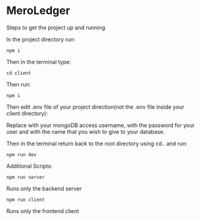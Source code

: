 # MeroLedger

Steps to get the project up and running

In the project directory run:

    npm i

Then in the terminal type:

    cd client

Then run:

    npm i

Then edit .env file of your project direction(not the .env file inside your client directory):

  Replace <username> with your mongoDB access username, <password> with the password for your user and <dbname> with the name that you wish to give to your database.

Then in the terminal return back to the root directory using cd.. and run:

    npm run dev

Additional Scripts:

    npm run server

  Runs only the backend server

    npm run client

  Runs only the frontend client
